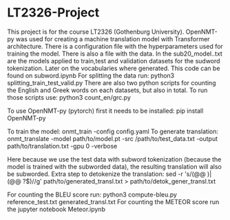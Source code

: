 # LT2326-Project

This project is for the course LT2326  (Gothenburg University).
OpenNMT-py was used for creating a machine translation model with Transformer architecture.
There is a configuration file with the hyperparameters used for training the model.
There is also a file with the data. 
In the sub20_model..txt are the models applied to train,test and validation datasets for the sudword tokenization. Later on the vocabularies where generated. This code can be found on subword.ipynb
For splitting the data run: python3 splitting_train_test_valid.py
There are also two python scripts for counting the English and Greek words on each datasets, but also in total.
To run those scripts use: python3 count_en/grc.py   

To use OpenNMT-py (pytorch) first it needs to be installed:   pip install OpenNMT-py

To train the model: onmt_train -config config.yaml
To generate translation: onmt_translate -model path/to/model.pt -src /path/to/test_data.txt -output path/to/translation.txt -gpu 0 -verbose

Here because we use the test data with subword tokenization (because the model is trained with the subworded data), the resulting translation will also be subworded.
Extra step to detokenize the translation:  sed -r 's/(@@ )|(@@ ?$)//g' path/to/generated_transl.txt > path/to/detok_gener_transl.txt

For counting the BLEU score run: python3 compute-bleu.py reference_test.txt generated_transl.txt
For counting the METEOR score run the jupyter notebook Meteor.ipynb